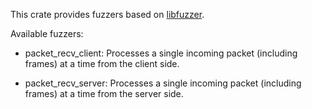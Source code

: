 This crate provides fuzzers based on [libfuzzer](https://llvm.org/docs/LibFuzzer.html).

Available fuzzers:

* packet\_recv\_client: Processes a single incoming packet (including frames) at
  a time from the client side.

* packet\_recv\_server: Processes a single incoming packet (including frames) at
  a time from the server side.
